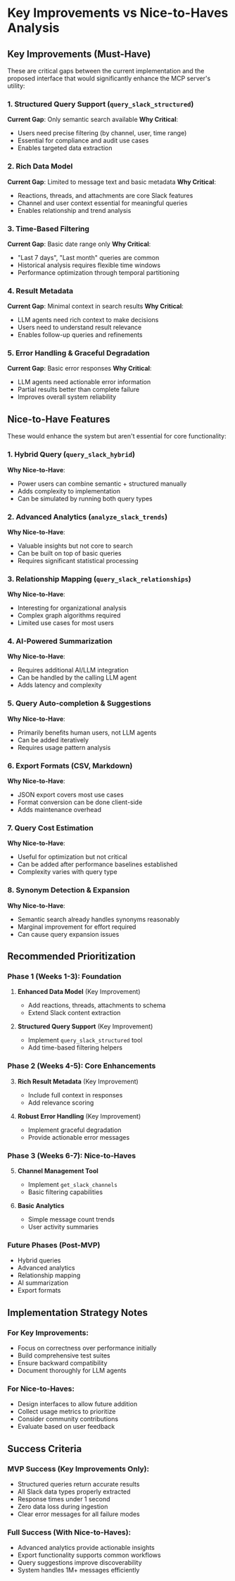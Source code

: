 # Key Improvements vs Nice-to-Haves Analysis

## Key Improvements (Must-Have)

These are critical gaps between the current implementation and the proposed interface that would significantly enhance the MCP server's utility:

### 1. Structured Query Support (`query_slack_structured`)
**Current Gap**: Only semantic search available
**Why Critical**: 
- Users need precise filtering (by channel, user, time range)
- Essential for compliance and audit use cases
- Enables targeted data extraction

### 2. Rich Data Model
**Current Gap**: Limited to message text and basic metadata
**Why Critical**:
- Reactions, threads, and attachments are core Slack features
- Channel and user context essential for meaningful queries
- Enables relationship and trend analysis

### 3. Time-Based Filtering
**Current Gap**: Basic date range only
**Why Critical**:
- "Last 7 days", "Last month" queries are common
- Historical analysis requires flexible time windows
- Performance optimization through temporal partitioning

### 4. Result Metadata
**Current Gap**: Minimal context in search results
**Why Critical**:
- LLM agents need rich context to make decisions
- Users need to understand result relevance
- Enables follow-up queries and refinements

### 5. Error Handling & Graceful Degradation
**Current Gap**: Basic error responses
**Why Critical**:
- LLM agents need actionable error information
- Partial results better than complete failure
- Improves overall system reliability

## Nice-to-Have Features

These would enhance the system but aren't essential for core functionality:

### 1. Hybrid Query (`query_slack_hybrid`)
**Why Nice-to-Have**:
- Power users can combine semantic + structured manually
- Adds complexity to implementation
- Can be simulated by running both query types

### 2. Advanced Analytics (`analyze_slack_trends`)
**Why Nice-to-Have**:
- Valuable insights but not core to search
- Can be built on top of basic queries
- Requires significant statistical processing

### 3. Relationship Mapping (`query_slack_relationships`)
**Why Nice-to-Have**:
- Interesting for organizational analysis
- Complex graph algorithms required
- Limited use cases for most users

### 4. AI-Powered Summarization
**Why Nice-to-Have**:
- Requires additional AI/LLM integration
- Can be handled by the calling LLM agent
- Adds latency and complexity

### 5. Query Auto-completion & Suggestions
**Why Nice-to-Have**:
- Primarily benefits human users, not LLM agents
- Can be added iteratively
- Requires usage pattern analysis

### 6. Export Formats (CSV, Markdown)
**Why Nice-to-Have**:
- JSON export covers most use cases
- Format conversion can be done client-side
- Adds maintenance overhead

### 7. Query Cost Estimation
**Why Nice-to-Have**:
- Useful for optimization but not critical
- Can be added after performance baselines established
- Complexity varies with query type

### 8. Synonym Detection & Expansion
**Why Nice-to-Have**:
- Semantic search already handles synonyms reasonably
- Marginal improvement for effort required
- Can cause query expansion issues

## Recommended Prioritization

### Phase 1 (Weeks 1-3): Foundation
1. **Enhanced Data Model** (Key Improvement)
   - Add reactions, threads, attachments to schema
   - Extend Slack content extraction

2. **Structured Query Support** (Key Improvement)
   - Implement `query_slack_structured` tool
   - Add time-based filtering helpers

### Phase 2 (Weeks 4-5): Core Enhancements
3. **Rich Result Metadata** (Key Improvement)
   - Include full context in responses
   - Add relevance scoring

4. **Robust Error Handling** (Key Improvement)
   - Implement graceful degradation
   - Provide actionable error messages

### Phase 3 (Weeks 6-7): Nice-to-Haves
5. **Channel Management Tool**
   - Implement `get_slack_channels`
   - Basic filtering capabilities

6. **Basic Analytics**
   - Simple message count trends
   - User activity summaries

### Future Phases (Post-MVP)
- Hybrid queries
- Advanced analytics
- Relationship mapping
- AI summarization
- Export formats

## Implementation Strategy Notes

### For Key Improvements:
- Focus on correctness over performance initially
- Build comprehensive test suites
- Ensure backward compatibility
- Document thoroughly for LLM agents

### For Nice-to-Haves:
- Design interfaces to allow future addition
- Collect usage metrics to prioritize
- Consider community contributions
- Evaluate based on user feedback

## Success Criteria

### MVP Success (Key Improvements Only):
- Structured queries return accurate results
- All Slack data types properly extracted
- Response times under 1 second
- Zero data loss during ingestion
- Clear error messages for all failure modes

### Full Success (With Nice-to-Haves):
- Advanced analytics provide actionable insights
- Export functionality supports common workflows
- Query suggestions improve discoverability
- System handles 1M+ messages efficiently